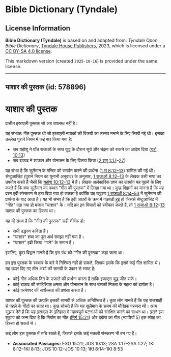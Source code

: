 # Bible Dictionary (Tyndale)

## License Information

**Bible Dictionary (Tyndale)** is based on and adapted from: _Tyndale Open Bible Dictionary_, [Tyndale House Publishers](https://tyndaleopenresources.com/), 2023, which is licensed under a [CC BY-SA 4.0 license](https://creativecommons.org/licenses/by-sa/4.0/legalcode.en).

This markdown version (created `2025-10-16`) is provided under the same license.



--------------------------------

## याशार की पुस्तक (id: 578896)

याशार की पुस्तक
===============

प्राचीन इस्राएली पुस्तक जो अब उपलब्ध नहीं है।

यह संभवतः गीत पुस्तक थी जो इस्राएली नायकों की विजयों का उत्सव मनाने के लिए लिखी गई थी। इसका उल्लेख पुराने नियम में कई बार किया गया है:

* जब यहोशू ने पाँच राजाओं के साथ युद्ध के दौरान सूर्य और चंद्रमा को रुकने का आदेश दिया ([यहो 10:13](https://ref.ly/Josh10:13))
* जब दाऊद ने शाऊल और योनातन के लिए विलाप किया ([2 शमू 1:17](https://ref.ly/2Sam1:17-2Sam1:27)–[27](https://ref.ly/2Sam1:17-2Sam1:27))

यह संभव है कि सुलैमान के मन्दिर को समर्पण करने की प्रार्थना ([1 रा 8:12–13](https://ref.ly/1Kgs8:12-1Kgs8:13)) शामिल की गई थी। सेप्टुआजिंट (पुराने नियम का यूनानी अनुवाद) के अनुसार, [1 राजाओं 8:12–13](https://ref.ly/1Kgs8:12-1Kgs8:13) के लेखक उसी भाषा का उपयोग करते हैं जैसी कि [यहोशू 10:12–13](https://ref.ly/Josh10:12-Josh10:13) में है। लेखक अलंकारिक प्रश्न का उपयोग यह पूछने के लिए करते हैं कि क्या सुलैमान का कथन "गीत की पुस्तक" में लिखा गया था। कुछ विद्वानों का मानना है कि यह प्रश्न इब्री संस्करण से हटा दिया गया हो सकता है क्योंकि यह उद्धरण [1 राजाओं 8:14–53](https://ref.ly/1Kgs8:14-1Kgs8:53) में सुलैमान की प्रार्थना के बाद आता है। यह भी संभव है कि इब्री अक्षरों के क्रम में गड़बड़ी हुई हो जिससे सेप्टुआजिंट में "गीत" पढ़ा गया हो बजाय "याशार" के। यदि हम इन विचारों को स्वीकार करते हैं, तो [1 राजाओं 8:12](https://ref.ly/1Kgs8:12-1Kgs8:13)–[13](https://ref.ly/1Kgs8:12-1Kgs8:13) याशार की पुस्तक का हिस्सा था।

यह भी संभव है कि "गीत की पुस्तक" सही शीर्षक हो:

* सभी उद्धरण कविता हैं।
* "याशार" शब्द का पूरा अर्थ समझा नहीं गया है।
* “याशार” इब्री क्रिया “गाने” के समान है।

इसलिए, कुछ विद्वान मानते हैं कि इस ग्रंथ को "गीत की पुस्तक" कहा जाता था।

हम इस पुस्तक के स्वभाव के बारे में निश्चित नहीं हो सकते, सिवाय इसके कि इसमें कई गीत शामिल थे। यह ऊपर दिए गए तीन अंशों की सामग्री के प्रकार से स्पष्ट है:

* कोई गीत अधिक दिन के उजाले की प्रार्थना करता है ताकि इस्राएल युद्ध जीत सकें।
* कोई दाऊद की साहित्यिक क्षमता और योनातान के साथ उसकी मित्रता के महत्व को दर्शाता है।
* कोई परमेश्वर की सर्वोच्चता की प्रशंसा करता है।

याशार की पुस्तक की उत्पत्ति इसकी सामग्री से अधिक अनिश्चित है। कुछ लोग मानते हैं कि यह राजशाही से पहले के गीतों का संग्रह था। कुछ सोचते हैं कि यह सुलैमान के समय की मौखिक परम्परा थी। अन्य सुझाव देते हैं कि यह इस्राएल के इतिहास में महत्वपूर्ण घटनाओं को संरक्षित करने का साधन था। इसने इस सुझाव को जन्म दिया है कि मिर्याम का गीत ([निर्ग 15:21](https://ref.ly/Exod15:21)) और दबोरा का गीत (न्यायियों 5\) इस संग्रह का हिस्सा हो सकते थे।

कई लोग इस पुस्तक में रुचि रखते हैं, जिससे इसके कई नकली संस्करण भी बन गए हैं।

* **Associated Passages:** EXO 15:21; JOS 10:13; 2SA 1:17–2SA 1:27; 1KI 8:12–1KI 8:13; JOS 10:12–JOS 10:13; 1KI 8:14–1KI 8:53

